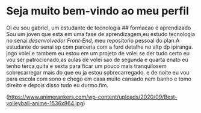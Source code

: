 # Seja muito bem-vindo ao meu perfil 
<p aling="justify"> Oi eu sou gabriel, um estudante de tecnologia 
  ## formacao e aprendizado
   Sou um joven que esta em uma fase de aprendizagem,eu estudo tecnologia no senai.<i>desenvolvedor Front-End</i>,
meu repositorio pessoal do plan.A
estudante do senai sp com parceria com a ford detalhe no altp dp ipiranga. jogo volei e tambem eu estou em um projeto de volei se der tudo certo eu vou ser patrocionado,as aulas de volei sao de segunda e quarta enato eu tenho terca,quita e sexta para ficar um pouco mais tranquilosem sobrecarregar mais do que eu ja estou sobrecarregado. e de noite eu vou para escola com sono e chego em casa muito cansado nem banho e tomo direito e depois disso tudo eu durmo.fim.






(https://www.animerankers.com/wp-content/uploads/2020/09/Best-volleyball-anime-1536x864.jpg)
